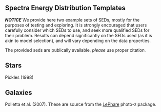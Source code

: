 Spectra Energy Distribution Templates
-------------------------------------

**_NOTICE_** We provide here two example sets of SEDs, mostly for the purposes of testing and exploring.  It is strongly encouraged that users carefully consider which SEDs to use, and seek more qualified SEDs for their problem.  Results can depend significantly on the SEDs used (as it is akin to model selection), and will vary depending on the data properties.

The provided seds are publically available, *please* use proper citation. 

Stars
-----

Pickles (1998)

Galaxies
--------

Polletta et al. (2007).  These are source from the [LePhare](http://www.cfht.hawaii.edu/~arnouts/LEPHARE/lephare.html) photo-z package.